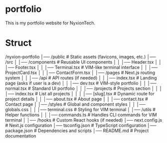 # portfolio
This is my portfolio website for NyxionTech.

# Struct

/nyxion-portfolio
│── /public                # Static assets (favicons, images, etc.)
│── /src
│   │── /components        # Reusable UI components
│   │   │── Header.tsx
│   │   │── Footer.tsx
│   │   │── Terminal.tsx   # VIM-like terminal interface
│   │   │── ProjectCard.tsx
│   │   │── ContactForm.tsx
│   │── /pages             # Next.js routing system
│   │   │── /api           # API routes (if needed)
│   │   │── index.tsx      # Landing page (asks if user is a dev)
│   │   │── dev.tsx        # VIM-style portfolio
│   │   │── normal.tsx     # Standard UI portfolio
│   │   │── /projects      # Projects section
│   │   │   │── index.tsx  # List all projects
│   │   │   │── [slug].tsx # Dynamic route for project details
│   │   │── about.tsx      # About page
│   │   │── contact.tsx    # Contact page
│   │── /styles            # Global and component styles
│   │   │── globals.css
│   │   │── terminal.css   # Styling for VIM terminal
│   │── /utils             # Helper functions
│   │   │── commands.ts    # Handles CLI commands for VIM terminal
│   │── /hooks             # Custom React hooks (if needed)
│── next.config.js         # Next.js configuration
│── tsconfig.json          # TypeScript configuration
│── package.json           # Dependencies and scripts
│── README.md              # Project documentation